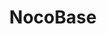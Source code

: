 ---
draft: false
title: NocoBase
content:
  id: nocobase
  name: NocoBase
  logo: /images/development/nocode-lowcode/nocobase/logo.png
  website: https://www.nocobase.com/
  iframe_website: /website-iframe/development/nocode-lowcode/nocobase
  dashboardImage: /images/development/nocode-lowcode/nocobase/screenshot-1.png
  short_description: Scalability-first open-source no-code platform. No programming required, build your own collaboration platform, management system with NocoBase in minutes.
  description: Scalability-first open-source no-code platform. No programming is required, build your own collaboration platform, and management system with NocoBase in minutes. No-code can not solve all problems, NocoBase has a very simple and easy architecture to extend
  features:
    - title: Role-based access control
      description: "Role-based control of user's system configuration rights, data action rights, and menu access rights."
    - title: Workflow & automation
      description: Repetitive tasks are replaced by automation to increase efficiency. Manual approval is required for important matters.
    - title: Unlimited level menu
      description: You can group menus, support adding pages and links, and support unlimited submenus.
    - title: Rich and extensible actions
      description: Support filtering, exporting, adding, deleting, modifying, viewing, and other operations to process data, which can be extended to more types.
  screenshots:
    - /images/development/nocode-lowcode/nocobase/screenshot-1.png
    - /images/development/nocode-lowcode/nocobase/screenshot-2.png
---